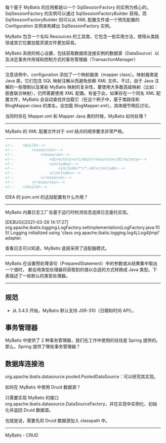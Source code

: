 每个基于 MyBatis 的应用都是以一个 SqlSessionFactory 的实例为核心的。SqlSessionFactory 的实例可以通过 SqlSessionFactoryBuilder 获得。而 SqlSessionFactoryBuilder 则可以从 XML 配置文件或一个预先配置的 Configuration 实例来构建出 SqlSessionFactory 实例。



MyBatis 包含一个名叫 Resources 的工具类，它包含一些实用方法，使得从类路径或其它位置加载资源文件更加容易。



MyBatis 系统的核心设置，包括获取数据库连接实例的数据源（DataSource）以及决定事务作用域和控制方式的事务管理器（TransactionManager）



---

注意该例中，configuration 添加了一个映射器类（mapper class）。映射器类是 Java 类，它们包含 SQL 映射注解从而避免依赖 XML 文件。不过，由于 Java 注解的一些限制以及某些 MyBatis 映射的复杂性，要使用大多数高级映射（比如：嵌套联合映射），仍然需要使用 XML 配置。有鉴于此，如果存在一个同名 XML 配置文件，MyBatis 会自动查找并加载它（在这个例子中，基于类路径和 BlogMapper.class 的类名，会加载 BlogMapper.xml）。具体细节稍后讨论。



当同时存在 Mapper.xml 和 Mapper Java 类的时候，MyBatis 如何处理？

---

MyBatis 的 XML 配置文件对于 xml 结点的顺序要求非常严格。

---

```xml
<!--    <build>-->
<!--        <resources>-->
<!--            <resource>-->
<!--                <directory>src/main/resources</directory>-->
<!--                <includes>-->
<!--                    <include>**/*.xml</include>-->
<!--                </includes>-->
<!--            </resource>-->
<!--        </resources>-->
<!--    </build>-->
```

IDEA 的 pom.xml 的这段配置有什么作用？

---

MyBatis 内置日志工厂会基于运行时检测信息选择日志委托实现。

[DEBUG][2021-03-28 14:17:27] org.apache.ibatis.logging.LogFactory.setImplementation(LogFactory.java:105) Logging initialized using 'class org.apache.ibatis.logging.log4j.Log4jImpl' adapter. 

查看日志可以知道，MyBatis 底层采用了适配器模式。

---

MyBatis 在设置预处理语句（PreparedStatement）中的参数或从结果集中取出一个值时， 都会用类型处理器将获取到的值以合适的方式转换成 Java 类型。下表描述了一些默认的类型处理器。

---

## 规范

*  从 3.4.5 开始，MyBatis 默认支持 JSR-310（日期和时间 API）。

## 事务管理器

MyBatis 中提供了 2 种事务管理器，我们在工作中使用的往往是 Spring 提供的。那么，Spring 提供了哪些事务管理器？

## 数据库连接池

org.apache.ibatis.datasource.pooled.PooledDataSource：可以研究其实现。

如何在 MyBatis 中使用 Druid 数据源？

只需要实现 MyBatis 的接口 org.apache.ibatis.datasource.DataSourceFactory，并在实现中实例化、初始化并返回 Druid 数据源。

也就是说，需要先将 Druid 数据源加入 classpath 中。

---

MyBatis - CRUD